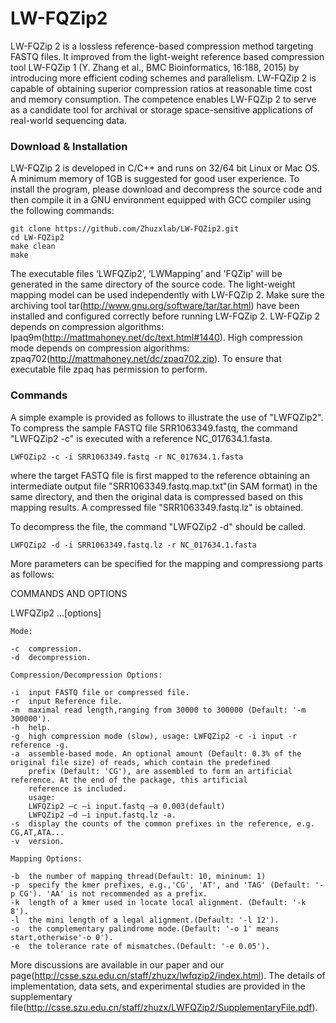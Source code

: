 # LW-FQZip2

LW-FQZip 2 is a lossless reference-based compression method targeting FASTQ files. It improved from the light-weight reference based compression tool LW-FQZip 1 (Y. Zhang et al., BMC Bioinformatics, 16:188, 2015) by introducing more efficient coding schemes and parallelism. LW-FQZip 2 is capable of obtaining superior compression ratios at reasonable time cost and memory consumption. The competence enables LW-FQZip 2 to serve as a candidate tool for archival or storage space-sensitive applications of real-world sequencing data. 

### Download & Installation

LW-FQZip 2 is developed in C/C++ and runs on 32/64 bit Linux or Mac OS. A minimum memory of 1GB is suggested for good user experience. To install the program, please download and decompress the source code and then compile it in a GNU environment equipped with GCC compiler using the following commands:

	git clone https://github.com/Zhuzxlab/LW-FQZip2.git
	cd LW-FQZip2
	make clean
	make

The executable files ‘LWFQZip2’, ‘LWMapping’ and 'FQZip' will be generated in the same directory of the source code. The light-weight mapping model can be used independently with LW-FQZip 2. Make sure the archiving tool tar(http://www.gnu.org/software/tar/tar.html) have been installed and configured correctly before running LW-FQZip 2. LW-FQZip 2 depends on compression algorithms: lpaq9m(http://mattmahoney.net/dc/text.html#1440). High compression mode depends on compression algorithms: zpaq702(http://mattmahoney.net/dc/zpaq702.zip). To ensure that executable file zpaq has permission to perform.

### Commands

A simple example is provided as follows to illustrate the use of "LWFQZip2". To compress the sample FASTQ file SRR1063349.fastq, the command "LWFQZip2 -c" is executed with a reference NC_017634.1.fasta.

	LWFQZip2 -c -i SRR1063349.fastq -r NC_017634.1.fasta

where the target FASTQ file is first mapped to the reference obtaining an intermediate output file "SRR1063349.fastq.map.txt"(in SAM format) in the same directory, and then the original data is compressed based on this mapping results. A compressed file "SRR1063349.fastq.lz" is obtained.

To decompress the file, the command "LWFQZip2 -d" should be called.

	LWFQZip2 -d -i SRR1063349.fastq.lz -r NC_017634.1.fasta

More parameters can be specified for the mapping and compressiong parts as follows: 

COMMANDS AND OPTIONS

LWFQZip2 	<mode>...[options]
  	
    Mode:
  	
    -c 	compression.
    -d 	decompression.
    
    Compression/Decompression Options:
  	
    -i 	input FASTQ file or compressed file.
    -r 	input Reference file.
    -m 	maximal read length,ranging from 30000 to 300000 (Default: '-m 300000').
    -h 	help.
    -g 	high compression mode (slow), usage: LWFQZip2 -c -i input -r reference -g.
    -a 	assemble-based mode. An optional amount (Default: 0.3% of the original file size) of reads, which contain the predefined          
        prefix (Default: 'CG'), are assembled to form an artificial reference. At the end of the package, this artificial 
        reference is included.
        usage:
        LWFQZip2 –c –i input.fastq –a 0.003(default)
        LWFQZip2 –d –i input.fastq.lz -a.
    -s 	display the counts of the common prefixes in the reference, e.g. CG,AT,ATA...
    -v 	version.
  	
    Mapping Options:
  	
    -b 	the number of mapping thread(Default: 10, mininum: 1)
    -p 	specify the kmer prefixes, e.g.,'CG', 'AT', and 'TAG' (Default: '-p CG'). 'AA' is not recommended as a prefix.
    -k 	length of a kmer used in locate local alignment. (Default: '-k 8').
    -l 	the mini length of a legal alignment.(Default: '-l 12').
    -o 	the complementary palindrome mode.(Default: '-o 1' means start,otherwise'-o 0').
    -e 	the tolerance rate of mismatches.(Default: '-e 0.05').


More discussions are available in our paper and our page(http://csse.szu.edu.cn/staff/zhuzx/lwfqzip2/index.html). The details of implementation, data sets, and experimental studies are provided in the supplementary file(http://csse.szu.edu.cn/staff/zhuzx/LWFQZip2/SupplementaryFile.pdf). 
